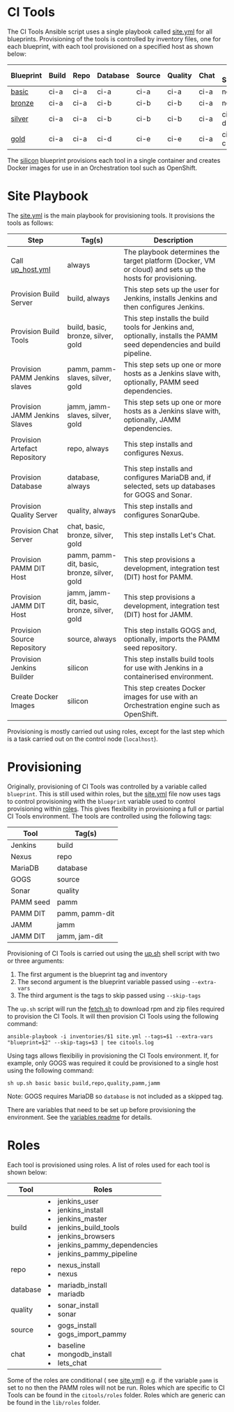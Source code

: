 CI Tools
========

The CI Tools Ansible script uses a single playbook called [site.yml](site.yml) for all blueprints.  Provisioning of the tools is controlled by inventory files, one for each blueprint, with each tool provisioned on a specified host as shown below:

| Blueprint | Build | Repo | Database | Source | Quality | Chat | Build Slave(s) |
|----------|----------|----------|----------|----------|----------|----------|----------|
| [basic](inventories/basic) | ci-a | ci-a |ci-a | ci-a | ci-a | ci-a | none |
| [bronze](inventories/bronze) | ci-a | ci-a | ci-b | ci-b | ci-b | ci-a | none |
| [silver](inventories/silver) | ci-a | ci-a | ci-b | ci-b | ci-b | ci-a | ci-c ci-d |
| [gold](inventories/gold) | ci-a | ci-a | ci-d | ci-e | ci-e | ci-a | ci-b ci-c |

The [silicon](inventories/silicon) blueprint provisions each tool in a single container and creates Docker images for use in an Orchestration tool such as OpenShift.

Site Playbook
=============

The [site.yml](site.yml) is the main playbook for provisioning tools.  It provisions the tools as follows:

| Step | Tag(s) | Description |
|------------|------------|------------|
| Call [up_host.yml](../lib/plays/up_host.yml) | always | The playbook determines the target platform (Docker, VM or cloud) and sets up the hosts for provisioning. |
| Provision Build Server | build, always | This step sets up the user for Jenkins, installs Jenkins and then configures Jenkins. |
| Provision Build Tools | build, basic, bronze, silver, gold | This step installs the build tools for Jenkins and, optionally, installs the PAMM seed dependencies and build pipeline. |
| Provision PAMM Jenkins slaves | pamm, pamm-slaves, silver, gold | This step sets up one or more hosts as a Jenkins slave with, optionally, PAMM seed dependencies. |
| Provision JAMM Jenkins Slaves | jamm, jamm-slaves, silver, gold | This step sets up one or more hosts as a Jenkins slave with, optionally, JAMM dependencies. |
| Provision Artefact Repository | repo, always | This step installs and configures Nexus. |
| Provision Database | database, always | This step installs and configures MariaDB and, if selected, sets up databases for GOGS and Sonar. |
| Provision Quality Server | quality, always | This step installs and configures SonarQube. |
| Provision Chat Server | chat, basic, bronze, silver, gold | This step installs Let's Chat. |
| Provision PAMM DIT Host | pamm, pamm-dit, basic, bronze, silver, gold | This step provisions a development, integration test (DIT) host for PAMM. |
| Provision JAMM DIT Host | jamm, jamm-dit, basic, bronze, silver, gold | This step provisions a development, integration test (DIT) host for JAMM.
| Provision Source Repository | source, always | This step installs GOGS and, optionally, imports the PAMM seed repository. |
| Provision Jenkins Builder | silicon | This step installs build tools for use with Jenkins in a containerised environment. |
| Create Docker Images | silicon | This step creates Docker images for use with an Orchestration engine such as OpenShift. |

Provisioning is mostly carried out using roles, except for the last step which is a task carried out on the control node (`localhost`).

Provisioning
============

Originally, provisioning of CI Tools was controlled by a variable called `blueprint`.  This is still used within roles, but the [site.yml](site.yml) file now uses tags to control provisioning with the `blueprint` variable used to control provisioning within [roles](#roles).  This gives flexibility in provisioning a full or partial CI Tools environment.  The tools are controlled using the following tags:

| Tool | Tag(s) |
|----------|----------|
| Jenkins | build |
| Nexus | repo |
| MariaDB | database |
| GOGS | source |
| Sonar | quality |
| PAMM seed | pamm |
| PAMM DIT | pamm, pamm-dit |
| JAMM| jamm |
| JAMM DIT | jamm, jam-dit |

Provisioning of CI Tools is carried out using the [up.sh](up.sh) shell script with two or three arguments:

1. The first argument is the blueprint tag and inventory
2. The second argument is the blueprint variable passed using `--extra-vars`
3. The third argument is the tags to skip passed using `--skip-tags`

The `up.sh` script will run the [fetch.sh](fetch.sh) to download rpm and zip files required to provision the CI Tools.  It will then provision CI Tools using the following command:

`ansible-playbook -i inventories/$1 site.yml --tags=$1 --extra-vars "blueprint=$2" --skip-tags=$3 | tee citools.log`

Using tags allows flexibiliy in provisioning the CI Tools environment.  If, for example, only GOGS was required it could be provisioned to a single host using the following command:

`sh up.sh basic basic build,repo,quality,pamm,jamm` 

Note: GOGS requires MariaDB so `database` is not included as a skipped tag.

There are variables that need to be set up before provisioning the environment.  See the [variables readme](../lib/docs/variables.md) for details.

Roles<a name="roles"></a>
=====

Each tool is provisioned using roles.  A list of roles used for each tool is shown below:

| Tool | Roles |
|----------|----------|
| build | <li>jenkins_user</li> <li>jenkins_install</li> <li>jenkins_master</li> <li>jenkins_build_tools</li> <li>jenkins_browsers</li> <li>jenkins_pammy_dependencies</li> <li>jenkins_pammy_pipeline</li> |
| repo | <li>nexus_install</li> <li>nexus</li>  |
| database | <li>mariadb_install</li> <li>mariadb</li> |
| quality | <li>sonar_install</li> <li>sonar</li> |
| source | <li>gogs_install</li> <li>gogs_import_pammy</li> |
| chat | <li>baseline</li> <li>mongodb_install</li> <li>lets_chat</li> |

Some of the roles are conditional ( see [site.yml](site.yml)) e.g. if the variable `pamm` is set to no then the PAMM roles will not be run.  Roles which are specific to CI Tools can be found in the `citools/roles` folder.  Roles which are generic can be found in the `lib/roles` folder.
